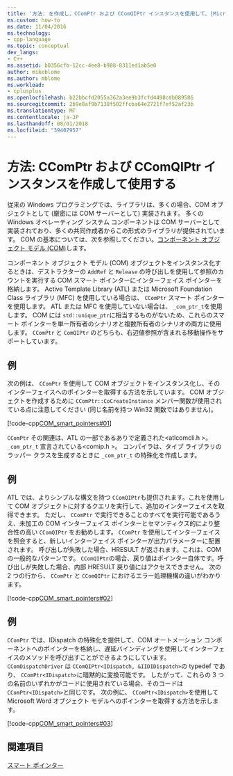 ```yaml
---
title: '方法: を作成し、CComPtr および CComQIPtr インスタンスを使用して、|Microsoft Docs'
ms.custom: how-to
ms.date: 11/04/2016
ms.technology:
- cpp-language
ms.topic: conceptual
dev_langs:
- C++
ms.assetid: b0356cfb-12cc-4ee8-b988-8311ed1ab5e0
author: mikeblome
ms.author: mblome
ms.workload:
- cplusplus
ms.openlocfilehash: b22bbcfd2055a362a3ee9b3fcfd4498cdb089586
ms.sourcegitcommit: 2b9e8af9b7138f502ffcba64e2721f7ef52af23b
ms.translationtype: MT
ms.contentlocale: ja-JP
ms.lasthandoff: 08/01/2018
ms.locfileid: "39407957"
---
```

# <a name="how-to-create-and-use-ccomptr-and-ccomqiptr-instances"></a>方法: CComPtr および CComQIPtr インスタンスを作成して使用する
従来の Windows プログラミングでは、ライブラリは、多くの場合、COM オブジェクトとして (厳密には COM サーバーとして) 実装されます。 多くの Windows オペレーティング システム コンポーネントは COM サーバーとして実装されており、多くの共同作成者からこの形式のライブラリが提供されています。 COM の基本については、次を参照してください。[コンポーネント オブジェクト モデル (COM)](http://msdn.microsoft.com/3578ca42-a4b6-44b3-ad5b-aeb5fa61f3f4)します。  
  
 コンポーネント オブジェクト モデル (COM) オブジェクトをインスタンス化するときは、デストラクターの `AddRef` と `Release` の呼び出しを使用して参照のカウントを実行する COM スマート ポインターにインターフェイス ポインターを格納します。 Active Template Library (ATL) または Microsoft Foundation Class ライブラリ (MFC) を使用している場合は、 `CComPtr` スマート ポインターを使用します。 ATL または MFC を使用していない場合は、 `_com_ptr_t`を使用します。 COM には `std::unique_ptr`に相当するものがないため、これらのスマート ポインターを単一所有者のシナリオと複数所有者のシナリオの両方に使用します。 `CComPtr` と `ComQIPtr` のどちらも、右辺値参照が含まれる移動操作をサポートしています。  
  
## <a name="example"></a>例  
 次の例は、 `CComPtr` を使用して COM オブジェクトをインスタンス化し、そのインターフェイスへのポインターを取得する方法を示しています。 COM オブジェクトを作成するために `CComPtr::CoCreateInstance` メンバー関数が使用されている点に注意してください (同じ名前を持つ Win32 関数ではありません)。  
  
 [!code-cpp[COM_smart_pointers#01](../cpp/codesnippet/CPP/how-to-create-and-use-ccomptr-and-ccomqiptr-instances_1.cpp)]  
  
 `CComPtr` その関連は、ATL の一部であるありで定義された\<atlcomcli.h >。 `_com_ptr_t` 宣言されている\<comip.h >。 コンパイラは、タイプ ライブラリのラッパー クラスを生成するときに `_com_ptr_t` の特殊化を作成します。  
  
## <a name="example"></a>例  
 ATL では、よりシンプルな構文を持つ `CComQIPtr`も提供されます。これを使用して COM オブジェクトに対するクエリを実行して、追加のインターフェイスを取得できます。 ただし、 `CComPtr` で実行できることのすべてを実行可能であるうえ、未加工の COM インターフェイス ポインターとセマンティクス的により整合性の高い `CComQIPtr` をお勧めします。 `CComPtr` を使用してインターフェイスを照会すると、新しいインターフェイス ポインターが出力パラメーターに配置されます。 呼び出しが失敗した場合、HRESULT が返されます。これは、COM の一般的なパターンです。 `CComQIPtr`の場合、戻り値はポインター自体です。呼び出しが失敗した場合、内部 HRESULT 戻り値にはアクセスできません。 次の 2 つの行から、 `CComPtr` と `CComQIPtr` におけるエラー処理機構の違いがわかります。  
  
 [!code-cpp[COM_smart_pointers#02](../cpp/codesnippet/CPP/how-to-create-and-use-ccomptr-and-ccomqiptr-instances_2.cpp)]  
  
## <a name="example"></a>例  
 `CComPtr` では、IDispatch の特殊化を提供して、COM オートメーション コンポーネントへのポインターを格納し、遅延バインディングを使用してインターフェイスのメソッドを呼び出すことができるようにしています。 `CComDispatchDriver` は `CComQIPtr<IDispatch, &IIDIDispatch>`の typedef であり、 `CComPtr<IDispatch>`に暗黙的に変換可能です。 したがって、これらの 3 つの名前のいずれかがコードに使用されている場合、そのコードは `CComPtr<IDispatch>`と同じです。 次の例に、 `CComPtr<IDispatch>`を使用して Microsoft Word オブジェクト モデルへのポインターを取得する方法を示します。  
  
 [!code-cpp[COM_smart_pointers#03](../cpp/codesnippet/CPP/how-to-create-and-use-ccomptr-and-ccomqiptr-instances_3.cpp)]  
  
## <a name="see-also"></a>関連項目  
 [スマート ポインター](../cpp/smart-pointers-modern-cpp.md)